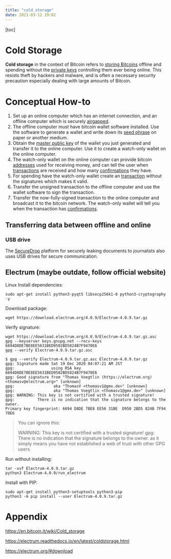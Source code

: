 ```yaml
---
title: "cold_storage"
date: 2021-03-12 19:02
---
```

[toc]



# Cold Storage

**Cold storage** in the context of Bitcoin refers to [storing Bitcoins](https://en.bitcoin.it/wiki/Storing_bitcoins) offline and spending without the [private keys](https://en.bitcoin.it/wiki/Private_key) controlling them ever being online. This resists theft by hackers and malware, and is often a necessary security precaution especially dealing with large amounts of Bitcoin.



# Conceptual How-to

1. Set up an online computer which has an internet connection, and an offline computer which is securely [airgapped](https://en.wikipedia.org/wiki/Air_gap_(networking)).
2. The offline computer must have bitcoin wallet software installed. Use the software to generate a wallet and write down its [seed phrase](https://en.bitcoin.it/wiki/Seed_phrase) on paper or another medium.
3. Obtain the [master public key](https://en.bitcoin.it/wiki/Deterministic_wallet#Master_public_key) of the wallet you just generated and transfer it to the online computer. Use it to create a watch-only wallet on the online computer.
4. The watch-only wallet on the online computer can provide bitcoin [addresses](https://en.bitcoin.it/wiki/Address) used for receiving money, and can tell the user when [transactions](https://en.bitcoin.it/wiki/Transaction) are received and how many [confirmations](https://en.bitcoin.it/wiki/Confirmation) they have.
5. For spending have the watch-only wallet create an [transaction](https://en.bitcoin.it/wiki/Transaction) without the signatures which makes it valid.
6. Transfer the unsigned transaction to the offline computer and use the wallet software to sign the transaction.
7. Transfer the now-fully-signed transaction to the online computer and broadcast it to the bitcoin network. The watch-only wallet will tell you when the transaction has [confirmations](https://en.bitcoin.it/wiki/Confirmation).



## Transferring data between offline and online



### USB drive

The [SecureDrop](https://en.wikipedia.org/wiki/SecureDrop) platform for securely leaking documents to journalists also uses USB drives for secure communication.





## Electrum (maybe outdate, follow official website)

Linux	Install dependencies:	

```
sudo apt-get install python3-pyqt5 libsecp256k1-0 python3-cryptography -y
```

Download package:	

```
wget https://download.electrum.org/4.0.9/Electrum-4.0.9.tar.gz
```

Verify signature:	

```
wget https://download.electrum.org/4.0.9/Electrum-4.0.9.tar.gz.asc
gpg --keyserver keys.gnupg.net --recv-keys 6694D8DE7BE8EE5631BED9502BD5824B7F9470E6
gpg --verify Electrum-4.0.9.tar.gz.asc
```

```
$ gpg --verify Electrum-4.0.9.tar.gz.asc Electrum-4.0.9.tar.gz
gpg: Signature made Sat 19 Dec 2020 04:07:21 AM JST
gpg:                using RSA key 6694D8DE7BE8EE5631BED9502BD5824B7F9470E6
gpg: Good signature from "Thomas Voegtlin (https://electrum.org) <thomasv@electrum.org>" [unknown]
gpg:                 aka "ThomasV <thomasv1@gmx.de>" [unknown]
gpg:                 aka "Thomas Voegtlin <thomasv1@gmx.de>" [unknown]
gpg: WARNING: This key is not certified with a trusted signature!
gpg:          There is no indication that the signature belongs to the owner.
Primary key fingerprint: 6694 D8DE 7BE8 EE56 31BE  D950 2BD5 824B 7F94 70E6
```

> You can ignore this:
>
> WARNING: This key is not certified with a trusted signature!
> gpg:          There is no indication that the signature belongs to the owner.
> as it simply means you have not established a web of trust with other GPG users



Run without installing:	

```
tar -xvf Electrum-4.0.9.tar.gz
python3 Electrum-4.0.9/run_electrum
```

Install with PIP:	

```
sudo apt-get install python3-setuptools python3-pip
python3 -m pip install --user Electrum-4.0.9.tar.gz
```









# Appendix

https://en.bitcoin.it/wiki/Cold_storage

https://electrum.readthedocs.io/en/latest/coldstorage.html

https://electrum.org/#download





